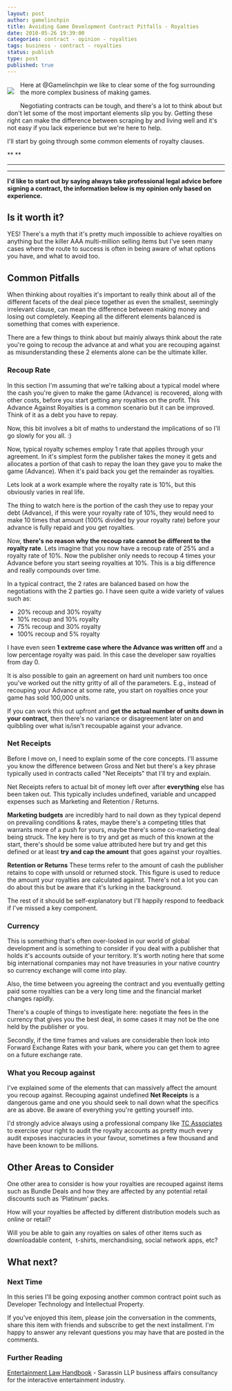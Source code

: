 ```yaml
---
layout: post
author: gamelinchpin
title: Avoiding Game Development Contract Pitfalls - Royalties
date: 2010-05-26 19:39:00
categories: contract - opinion - royalties
tags: business - contract - royalties
status: publish
type: post
published: true
---
```

<div
style="clear: left;
float: left; margin-bottom: 1em; margin-right: 1em;">

![](/assets/soundexchangeartist.jpg)

</div>

Here at @Gamelinchpin we like to clear some of the fog surrounding the
more complex business of making games.

Negotiating contracts can be tough, and there's a lot to think about but
don't let some of the most important elements slip you by. Getting these
right can make the difference between scraping by and living well and
it's not easy if you lack experience but we're here to help.

I'll start by going through some common elements of royalty clauses.


 ** **
 ****
 ****
 **I'd like to start out by saying always take professional legal advice
before signing a contract, the information below is my opinion only
based on experience.**

Is it worth it?
---------------

YES! There's a myth that it's pretty much impossible to achieve
royalties on anything but the killer AAA multi-million selling items but
I've seen many cases where the route to success is often in being aware
of what options you have, and what to avoid too.

Common Pitfalls
---------------

When thinking about royalties it's important to really think about all
of the different facets of the deal piece together as even the smallest,
seemingly irrelevant clause, can mean the difference between making
money and losing out completely. Keeping all the different elements
balanced is something that comes with experience.

There are a few things to think about but mainly always think about the
rate you're going to recoup the advance at and what you are recouping
against as misunderstanding these 2 elements alone can be the ultimate
killer.

### Recoup Rate

In this section I'm assuming that we're talking about a typical model
where the cash you're given to make the game (Advance) is recovered,
along with other costs, before you start getting any royalties on the
profit. This Advance Against Royalties is a common scenario but it can
be improved. Think of it as a debt you have to repay.

Now, this bit involves a bit of maths to understand the implications of
so I'll go slowly for you all. :)

Now, typical royalty schemes employ 1 rate that applies through your
agreement. In it's simplest form the publisher takes the money it gets
and allocates a portion of that cash to repay the loan they gave you to
make the game (Advance). When it's paid back you get the remainder as
royalties.

Lets look at a work example where the royalty rate is 10%, but this
obviously varies in real life.

The thing to watch here is the portion of the cash they use to repay
your debt (Advance), if this were your royalty rate of 10%, they would
need to make 10 times that amount (100% divided by your royalty rate)
before your advance is fully repaid and you get royalties.

Now, **there's no reason why the recoup rate cannot be different to the
royalty rate**. Lets imagine that you now have a recoup rate of 25% and
a royalty rate of 10%. Now the publisher only needs to recoup 4 times
your Advance before you start seeing royalties at 10%. This is a big
difference and really compounds over time.

In a typical contract, the 2 rates are balanced based on how the
negotiations with the 2 parties go. I have seen quite a wide variety of
values such
as:

-   20% recoup and 30% royalty
-   10% recoup and 10% royalty
-   75% recoup and 30% royalty
-   100% recoup and 5% royalty

I have even seen **1 extreme case where the Advance was written off**
and a low percentage royalty was paid. In this case the developer saw
royalties from day 0.

It is also possible to gain an agreement on hard unit numbers too once
you've worked out the nitty gritty of all of the parameters. E.g.,
instead of recouping your Advance at some rate, you start on royalties
once your game has sold 100,000 units.

If you can work this out upfront and **get the actual number of units
down in your contract**, then there's no variance or disagreement later
on and quibbling over what is/isn't recoupable against your advance.

### Net Receipts

Before I move on, I need to explain some of the core concepts. I'll
assume you know the difference between Gross and Net but there's a key
phrase typically used in contracts called "Net Receipts" that I'll try
and explain.

Net Receipts refers to actual bit of money left over after
**everything** else has been taken out. This typically includes
undefined, variable and uncapped expenses such as Marketing and
Retention / Returns.

**Marketing budgets** are incredibly hard to nail down as they typical
depend on prevailing conditions & rates, maybe there's a competing
titles that warrants more of a push for yours, maybe there's some
co-marketing deal being struck. The key here is to try and get as much
of this known at the start, there's should be some value attributed here
but try and get this defined or at least **try and cap the amount** that
goes against your royalties.

**Retention or Returns**
 These terms refer to the amount of cash the publisher retains to cope
with unsold or returned stock. This figure is used to reduce the amount
your royalties are calculated against. There's not a lot you can do
about this but be aware that it's lurking in the background.

The rest of it should be self-explanatory but I'll happily respond to
feedback if I've missed a key component.

### Currency

This is something that's often over-looked in our world of global
development and is something to consider if you deal with a publisher
that holds it's accounts outside of your territory. It's worth noting
here that some big international companies may not have treasuries in
your native country so currency exchange will come into play.

Also, the time between you agreeing the contract and you eventually
getting paid some royalties can be a very long time and the financial
market changes rapidly.

There's a couple of things to investigate
here: negotiate the fees in the currency that gives you the best deal, in some cases it may not be the one held by the publisher or you.

Secondly, if the time frames and values are considerable then look into
Forward Exchange Rates with your bank, where you can get them to agree
on a future exchange rate.

### What you Recoup against

I've explained some of the elements that can massively affect the amount
you recoup against.
 Recouping against undefined **Net Receipts** is a dangerous game and
one you should seek to nail down what the specifics are as above. Be
aware of everything you're getting yourself into.

I'd strongly advice always using a professional company like [TC
Associates](http://www.tc-ltd.com/) to exercise your right to audit the royalty accounts as pretty much every audit exposes inaccuracies in your
favour, sometimes a few thousand and have been known to be millions.

Other Areas to Consider
-----------------------

One other area to consider is how your royalties are recouped against
items such as Bundle Deals and how they are affected by any potential
retail discounts such as 'Platinum' packs.

How will your royalties be affected by different distribution models
such as online or retail?

Will you be able to gain any royalties on sales of other items such as
downloadable content,  t-shirts, merchandising, social network apps,
etc?

What next?
----------

### Next Time

In this series I'll be going exposing another common contract point such
as Developer Technology and Intellectual Property.

If you've enjoyed this item, please join the conversation in the
comments, share this item with friends and subscribe to get the
next installment. I'm happy to answer any relevant questions you may
have that are posted in the comments.

### Further Reading

[Entertainment Law Handbook](http://www.sarassin.net/elh/index.html) - Sarassin LLP business affairs consultancy for the interactive entertainment industry.
